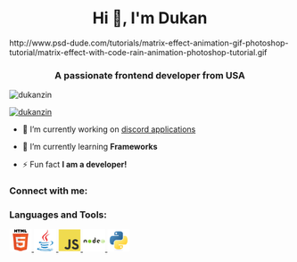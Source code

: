 <h1 align="center">Hi 👋, I'm Dukan</h1> http://www.psd-dude.com/tutorials/matrix-effect-animation-gif-photoshop-tutorial/matrix-effect-with-code-rain-animation-photoshop-tutorial.gif
<h3 align="center">A passionate frontend developer from USA</h3>

<p align="left"> <img src="https://komarev.com/ghpvc/?username=dukanzin&label=Profile%20views&color=0e75b6&style=flat" alt="dukanzin" /> </p>

<p align="left"> <a href="https://github.com/ryo-ma/github-profile-trophy"><img src="https://github-profile-trophy.vercel.app/?username=dukanzin" alt="dukanzin" /></a> </p>

- 🔭 I’m currently working on [discord applications](https://github.com/dukanzin/new-dev-generator)

- 🌱 I’m currently learning **Frameworks**

- ⚡ Fun fact **I am a developer!**

<h3 align="left">Connect with me:</h3>
<p align="left">
</p>

<h3 align="left">Languages and Tools:</h3>
<p align="left"> <a href="https://www.w3.org/html/" target="_blank" rel="noreferrer"> <img src="https://raw.githubusercontent.com/devicons/devicon/master/icons/html5/html5-original-wordmark.svg" alt="html5" width="40" height="40"/> </a> <a href="https://www.java.com" target="_blank" rel="noreferrer"> <img src="https://raw.githubusercontent.com/devicons/devicon/master/icons/java/java-original.svg" alt="java" width="40" height="40"/> </a> <a href="https://developer.mozilla.org/en-US/docs/Web/JavaScript" target="_blank" rel="noreferrer"> <img src="https://raw.githubusercontent.com/devicons/devicon/master/icons/javascript/javascript-original.svg" alt="javascript" width="40" height="40"/> </a> <a href="https://nodejs.org" target="_blank" rel="noreferrer"> <img src="https://raw.githubusercontent.com/devicons/devicon/master/icons/nodejs/nodejs-original-wordmark.svg" alt="nodejs" width="40" height="40"/> </a> <a href="https://www.python.org" target="_blank" rel="noreferrer"> <img src="https://raw.githubusercontent.com/devicons/devicon/master/icons/python/python-original.svg" alt="python" width="40" height="40"/> </a> </p>
